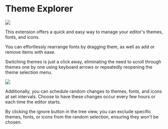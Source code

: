 # Theme Explorer

![](quick-config-preview.gif)

This extension offers a quick and easy way to manage your editor's themes, fonts, and icons.

You can effortlessly rearrange fonts by dragging them, as well as add or remove items with ease.

Switching themes is just a click away, eliminating the need to scroll through themes one by one using keyboard arrows or repeatedly reopening the theme selection menu.


![](random-feature-preview.gif)

Additionally, you can schedule random changes to themes, fonts, and icons at set intervals. Choose to have these changes occur every few hours or each time the editor starts.

By clicking the ignore button in the tree view, you can exclude specific themes, fonts, or icons from the random selection, ensuring they won't be chosen.